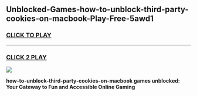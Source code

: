 
## Unblocked-Games-how-to-unblock-third-party-cookies-on-macbook-Play-Free-5awd1
<h3>
<a href="https://premium76.site?title=how-to-unblock-third-party-cookies-on-macbook&ref=21A">CLICK TO PLAY</a></h3>
<hr>

<h3>
<a href="https://premium76.site?title=how-to-unblock-third-party-cookies-on-macbook&ref=21A">CLICK 2 PLAY</a>
  
</h3>

<a href="https://premium76.site?title=how-to-unblock-third-party-cookies-on-macbook&ref=21A"><img src="https://clearcache.store/games.png"></a>


**how-to-unblock-third-party-cookies-on-macbook games unblocked: Your Gateway to Fun and Accessible Online Gaming**
